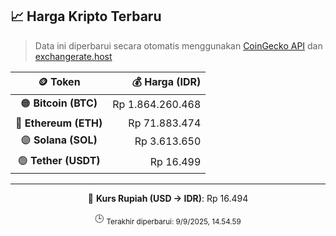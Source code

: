 

<!-- HARGA_KRIPTO -->
## 📈 Harga Kripto Terbaru

> Data ini diperbarui secara otomatis menggunakan [CoinGecko API](https://www.coingecko.com/) dan [exchangerate.host](https://exchangerate.host/)

<div align="center">

| 🪙 Token | 💰 Harga (IDR) |
|:------:|---------------:|
| 🟠 **Bitcoin (BTC)**   | Rp 1.864.260.468 |
| 🔵 **Ethereum (ETH)**  | Rp 71.883.474 |
| 🟣 **Solana (SOL)**    | Rp 3.613.650 |
| 🟢 **Tether (USDT)**   | Rp 16.499 |

---

💱 **Kurs Rupiah (USD → IDR)**: Rp 16.494

🕒 <sub>Terakhir diperbarui: 9/9/2025, 14.54.59</sub>

</div>
<!-- /HARGA_KRIPTO -->